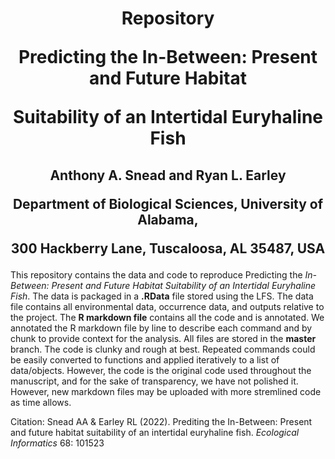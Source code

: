 # <p align="center"> Repository <p> <p align="center"> Predicting the In-Between: Present and Future Habitat<p> <p align="center"> Suitability of an Intertidal Euryhaline Fish<p>
## <p align="center">Anthony A. Snead and Ryan L. Earley<p> <p align="center">Department of Biological Sciences, University of Alabama,<p><p align="center">300 Hackberry Lane, Tuscaloosa, AL 35487, USA</p>
This repository contains the data and code to reproduce Predicting the _In-Between: Present and Future Habitat Suitability of an Intertidal Euryhaline Fish_. The data is packaged in a **.RData** file stored using the LFS. The data file contains all environmental data, occurrence data, and outputs relative to the project. The **R markdown file** contains all the code and is annotated. We annotated the R markdown file by line to describe each command and by chunk to provide context for the analysis. All files are stored in the **master** branch. The code is clunky and rough at best. Repeated commands could be easily converted to functions and applied iteratively to a list of data/objects. However, the code is the original code used throughout the manuscript, and for the sake of transparency, we have not polished it. However, new markdown files may be uploaded with more stremlined code as time allows.

Citation: Snead AA & Earley RL (2022). Prediting the In-Between: Present and future habitat suitability of an intertidal euryhaline fish. _Ecological Informatics_ 68: 101523
